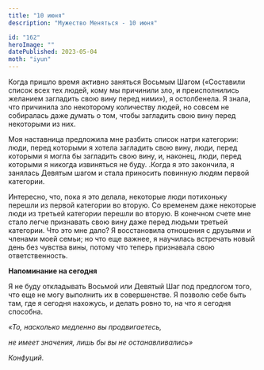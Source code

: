 ```yaml
---
title: "10 июня"
description: "Мужество Меняться - 10 июня"

id: "162"
heroImage: ""
datePublished: 2023-05-04
moth: "iyun"
---
```


Когда пришло время активно заняться Восьмым Шагом («Составили список всех тех
людей, кому мы причинили зло, и преисполнились желанием загладить свою вину
перед ними»), я остолбенела. Я знала, что причинила зло некоторому количеству
людей, но совсем не собиралась даже думать о том, чтобы загладить свою вину
перед некоторыми из них.

Моя наставница предложила мне разбить список натри категории: люди, перед
которыми я хотела загладить свою вину, люди, перед которыми я могла бы
загладить свою вину, и, наконец, люди, перед которыми я никогда извиняться не
буду. .Когда я это закончила, я занялась Девятым шагом и стала приносить
повинную людям первой категории.

Интересно, что, пока я это делала, некоторые люди потихоньку перешли из первой
категории во вторую. Со временем даже некоторые люди из третьей категории
перешли во вторую. В конечном счете мне стало легче признавать свою вину даже
перед людьми третьей категории. Что это мне дало? Я восстановила отношения с
друзьями и членами моей семьи; но что еще важнее, я научилась встречать новый
день без чувства вины, потому что теперь признавала свою ответственность.

**Напоминание на сегодня**

Я не буду откладывать Восьмой или Девятый Шаг под предлогом того, что еще не
могу выполнить их в совершенстве. Я позволю себе быть там, где я сегодня
нахожусь, и делать ровно то, на что я сегодня способна.

_«То, насколько медленно вы продвигаетесь,_

_не имеет значения, лишь бы вы не останавливались»_

_Конфуций._
